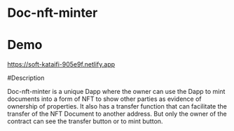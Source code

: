 # Doc-nft-minter

# Demo
https://soft-kataifi-905e9f.netlify.app

#Description

Doc-nft-minter is a unique Dapp where the owner can use the Dapp to mint documents into a form of NFT to show other parties as evidence of ownership of properties. It also has a transfer function that can facilitate the transfer of the NFT Document to another address. But only the owner of the contract can see the transfer button or to mint button.

